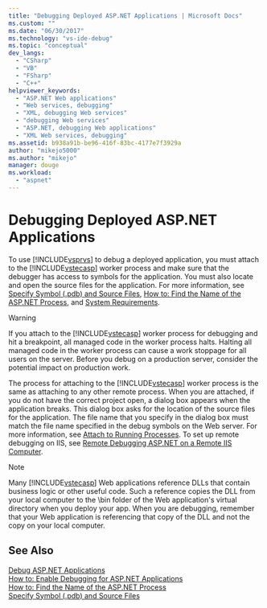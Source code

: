 ```yaml
---
title: "Debugging Deployed ASP.NET Applications | Microsoft Docs"
ms.custom: ""
ms.date: "06/30/2017"
ms.technology: "vs-ide-debug"
ms.topic: "conceptual"
dev_langs: 
  - "CSharp"
  - "VB"
  - "FSharp"
  - "C++"
helpviewer_keywords: 
  - "ASP.NET Web applications"
  - "Web services, debugging"
  - "XML, debugging Web services"
  - "debugging Web services"
  - "ASP.NET, debugging Web applications"
  - "XML Web services, debugging"
ms.assetid: b938a91b-be96-416f-83bc-4177e7f3929a
author: "mikejo5000"
ms.author: "mikejo"
manager: douge
ms.workload: 
  - "aspnet"
---
```

# Debugging Deployed ASP.NET Applications
To use [!INCLUDE[vsprvs](../code-quality/includes/vsprvs_md.md)] to debug a deployed application, you must attach to the [!INCLUDE[vstecasp](../code-quality/includes/vstecasp_md.md)] worker process and make sure that the debugger has access to symbols for the application. You must also locate and open the source files for the application. For more information, see [Specify Symbol (.pdb) and Source Files](../debugger/specify-symbol-dot-pdb-and-source-files-in-the-visual-studio-debugger.md), [How to: Find the Name of the ASP.NET Process](../debugger/how-to-find-the-name-of-the-aspnet-process.md), and [System Requirements](../debugger/aspnet-debugging-system-requirements.md).  

> [!WARNING]
> If you attach to the [!INCLUDE[vstecasp](../code-quality/includes/vstecasp_md.md)] worker process for debugging and hit a breakpoint, all managed code in the worker process halts. Halting all managed code in the worker process can cause a work stoppage for all users on the server. Before you debug on a production server, consider the potential impact on production work. 
  
The process for attaching to the [!INCLUDE[vstecasp](../code-quality/includes/vstecasp_md.md)] worker process is the same as attaching to any other remote process. When you are attached, if you do not have the correct project open, a dialog box appears when the application breaks. This dialog box asks for the location of the source files for the application. The file name that you specify in the dialog box must match the file name specified in the debug symbols on the Web server. For more information, see [Attach to Running Processes](../debugger/attach-to-running-processes-with-the-visual-studio-debugger.md). To set up remote debugging on IIS, see [Remote Debugging ASP.NET on a Remote IIS Computer](../debugger/remote-debugging-aspnet-on-a-remote-iis-computer.md).
 
> [!NOTE]
>  Many [!INCLUDE[vstecasp](../code-quality/includes/vstecasp_md.md)] Web applications reference DLLs that contain business logic or other useful code. Such a reference copies the DLL from your local computer to the \bin folder of the Web application's virtual directory when you deploy your app. When you are debugging, remember that your Web application is referencing that copy of the DLL and not the copy on your local computer. 
  
## See Also  
 [Debug ASP.NET Applications](../debugger/how-to-enable-debugging-for-aspnet-applications.md)   
 [How to: Enable Debugging for ASP.NET Applications](../debugger/how-to-enable-debugging-for-aspnet-applications.md)   
 [How to: Find the Name of the ASP.NET Process](../debugger/how-to-find-the-name-of-the-aspnet-process.md)   
 [Specify Symbol (.pdb) and Source Files](../debugger/specify-symbol-dot-pdb-and-source-files-in-the-visual-studio-debugger.md)
